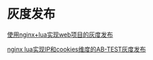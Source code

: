 # 灰度发布

[使用nginx+lua实现web项目的灰度发布](http://blog.csdn.net/dyllove98/article/details/9673825)

[nginx lua实现IP和cookies维度的AB-TEST灰度发布](http://www.360doc.com/content/14/1120/18/5054188_426724626.shtml)


